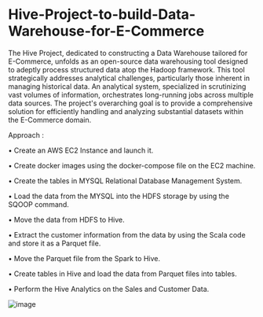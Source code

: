 # Hive-Project-to-build-Data-Warehouse-for-E-Commerce
The Hive Project, dedicated to constructing a Data Warehouse tailored for E-Commerce, unfolds as an open-source data warehousing tool designed to adeptly process structured data atop the Hadoop framework. This tool strategically addresses analytical challenges, particularly those inherent in managing historical data. An analytical system, specialized in scrutinizing vast volumes of information, orchestrates long-running jobs across multiple data sources. The project's overarching goal is to provide a comprehensive solution for efficiently handling and analyzing substantial datasets within the E-Commerce domain.

Approach :

• Create an AWS EC2 Instance and launch it.

• Create docker images using the docker-compose file on the EC2 machine.

• Create the tables in MYSQL Relational Database Management System.

• Load the data from the MYSQL into the HDFS storage by using the SQOOP command.

• Move the data from HDFS to Hive.

• Extract the customer information from the data by using the Scala code and store it as a Parquet file.

• Move the Parquet file from the Spark to Hive.

• Create tables in Hive and load the data from Parquet files into tables.

• Perform the Hive Analytics on the Sales and Customer Data.

![image](https://github.com/istephen77/Hive-Project-to-build-Data-Warehouse-for-E-Commerce/assets/99792369/21657401-79d0-4516-97fc-b416f1ad4c08)



